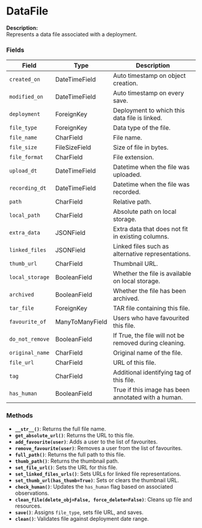 # DataFile

**Description:**  
Represents a data file associated with a deployment.

### Fields

| Field             | Type              | Description                                                                |
|------------------|-------------------|----------------------------------------------------------------------------|
| `created_on`      | DateTimeField     | Auto timestamp on object creation.                                         |
| `modified_on`     | DateTimeField     | Auto timestamp on every save.                                              |
| `deployment`      | ForeignKey        | Deployment to which this data file is linked.                              |
| `file_type`       | ForeignKey        | Data type of the file.                                                     |
| `file_name`       | CharField         | File name.                                                                 |
| `file_size`       | FileSizeField     | Size of file in bytes.                                                     |
| `file_format`     | CharField         | File extension.                                                            |
| `upload_dt`       | DateTimeField     | Datetime when the file was uploaded.                                       |
| `recording_dt`    | DateTimeField     | Datetime when the file was recorded.                                       |
| `path`            | CharField         | Relative path.                                                             |
| `local_path`      | CharField         | Absolute path on local storage.                                            |
| `extra_data`      | JSONField         | Extra data that does not fit in existing columns.                          |
| `linked_files`    | JSONField         | Linked files such as alternative representations.                          |
| `thumb_url`       | CharField         | Thumbnail URL.                                                             |
| `local_storage`   | BooleanField      | Whether the file is available on local storage.                            |
| `archived`        | BooleanField      | Whether the file has been archived.                                        |
| `tar_file`        | ForeignKey        | TAR file containing this file.                                             |
| `favourite_of`    | ManyToManyField   | Users who have favourited this file.                                       |
| `do_not_remove`   | BooleanField      | If True, the file will not be removed during cleaning.                     |
| `original_name`   | CharField         | Original name of the file.                                                 |
| `file_url`        | CharField         | URL of this file.                                                          |
| `tag`             | CharField         | Additional identifying tag of this file.                                   |
| `has_human`       | BooleanField      | True if this image has been annotated with a human.                        |

### Methods

- **`__str__()`**: Returns the full file name.
- **`get_absolute_url()`**: Returns the URL to this file.
- **`add_favourite(user)`**: Adds a user to the list of favourites.
- **`remove_favourite(user)`**: Removes a user from the list of favourites.
- **`full_path()`**: Returns the full path to this file.
- **`thumb_path()`**: Returns the thumbnail path.
- **`set_file_url()`**: Sets the URL for this file.
- **`set_linked_files_urls()`**: Sets URLs for linked file representations.
- **`set_thumb_url(has_thumb=True)`**: Sets or clears the thumbnail URL.
- **`check_human()`**: Updates the `has_human` flag based on associated observations.
- **`clean_file(delete_obj=False, force_delete=False)`**: Cleans up file and resources.
- **`save()`**: Assigns `file_type`, sets file URL, and saves.
- **`clean()`**: Validates file against deployment date range.
